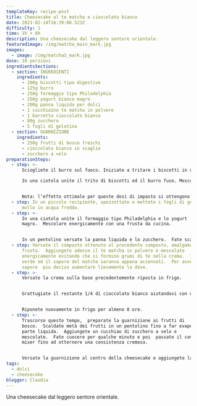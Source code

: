 ```yaml
---
templateKey: recipe-post
title: Cheesecake al te matcha e cioccolato bianco
date: 2021-02-14T16:39:06.523Z
difficulty: 1
time: 1h + 8h
description: Una cheesecake dal leggero sentore orientale.
featuredimage: /img/matcha_main_mark.jpg
images:
  - image: /img/matcha3_mark.jpg
dose: 10 porzioni
ingredientsSections:
  - section: INGREDIENTI
    ingredients:
      - 200g biscotti tipo digestive
      - 125g burro
      - 250g formaggio tipo Philadelphia
      - 250g yogurt bianco magro
      - 200g panna liquida per dolci
      - 1 cucchiaino te matcha in polvere
      - 1 barretta cioccolato bianco
      - 80g zucchero
      - 5 fogli di gelatina
  - section: GUARNIZIONE
    ingredients:
      - 250g frutti di bosco freschi
      - cioccolato bianco in scaglie
      - zucchero a velo
preparationSteps:
  - step: >-
      Sciogliete il burro sul fuoco. Iniziate a tritare i biscotti in un mixer.

      In una ciotola unite il trito di biscotti ed il burro fuso. Mescolate in modo tale da inumidire tutto il biscotto con il burro. Versate il composto ottenuto all’interno di una tortiera a cerniera. Livellate e compattate il composto con un cucchiaio. Riponete in frigo.


      Nota: l’effetto ottimale per queste dosi di impasto si ottengono con una tortiera a cerniera di 20cm.
  - step: In un piccolo recipiente, spezzettate e mettete i fogli di gelatina a
      mollo in acqua fredda.
  - step: >-
      In una ciotola unite il formaggio tipo Philadelphia e lo yogurt
      magro.  Mescolare energicamente con una frusta da cucina.


      In un pentolino versate la panna liquida e lo zucchero.  Fate scaldare a fuoco basso e mescolate.  Aggiungete i 3/4 del cioccolato tagliato precedentement a pezzi molto piccoli.  Continuate a sobollire mescolando fino a quando il cioccolato non si sarà completamente sciolto.  Spegnete il gas ed aggiungete la gelatina ben strizzata.  Mescolate fino a quando si sarà completamente sciolta.
  - step: Versate il composto ottenuto al precedente composto, amalgamando con la
      frusta.  Aggiungete adesso il te matcha in polvere e mescolate
      energicamente evitando che si formino grumi di te nella crema.  Il colore
      verde ed il sapore del matcha saranno appena accennati.  Per avvertire un
      sapore  piu deciso aumentare lievemente la dose.
  - step: >-
      Versate la crema sulla base precedentemente riposta in frigo.


      Grattugiate il restante 1/4 di cioccolato bianco aiutandovi con un pelapatate per creare dei riccioli di cioccolato.  Spolverizzate omogeneamente la crema con i riccioli di cioccolato.


      Riponete nuovamente in frigo per almeno 8 ore.
  - step: >-
      Trascorso questo tempo,  preparate la guarnizione ai frutti di
      bosco.  Scaldate metà dei frutti in un pentolino fino a far evaporare la
      parte liquida.  Aggiungete un cucchiao di zucchero a velo e
      mescolate.  Fate cuocere per qualche minuto e poi  passate il composto al
      mixer fino ad otternere una consistenza cremosa.


      Versate la guarnizione al centro della cheesecake e aggiungete la restante metà dei frutti di bosco freschi.  Spolverizzate con dello zucchero a velo per completare il piatto.
tags:
  - dolci
  - cheesecake
blogger: Claudia
---
```

Una cheesecake dal leggero sentore orientale.